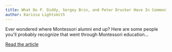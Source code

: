 ```yaml
---
title: What Do P. Diddy, Sergey Brin, and Peter Drucker Have In Common?
author: Karissa Lightsmith
---
```


Ever wondered where Montessori alumni end up? Here are some people you'll probably recognize that went through Montessori education...

[Read the article](http://origin.library.constantcontact.com/download/get/file/1103261502875-237/What_do_Pdiddy_SergeyBrin_and_Peter_Drucker_have_in_common.pdf)
